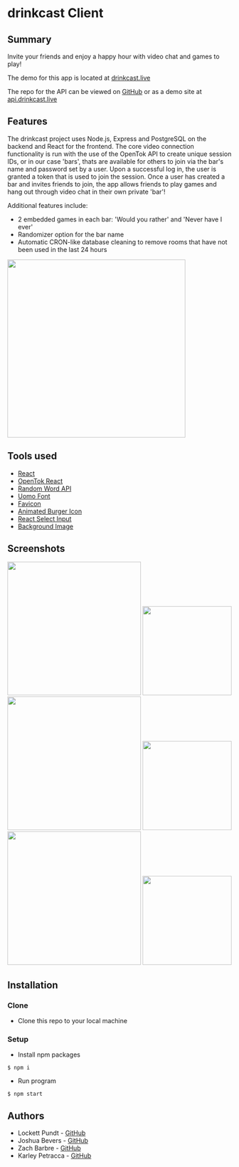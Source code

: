 # drinkcast Client

## Summary

Invite your friends and enjoy a happy hour with video chat and games to play!

The demo for this app is located at [drinkcast.live](https://www.drinkcast.live)

The repo for the API can be viewed on [GitHub](https://github.com/karleypetracca/drinkcast-api) or as a demo site at [api.drinkcast.live](https://api.drinkcast.live)


## Features

The drinkcast project uses Node.js, Express and PostgreSQL on the backend and
React for the frontend. The core video connection functionality is run with the
use of the OpenTok API to create unique session IDs, or in our case 'bars', thats
are available for others to join via the bar's name and password set by a user.
Upon a successful log in, the user is granted a token that is used to join the
session. Once a user has created a bar and invites friends to join, the app
allows friends to play games and hang out through video chat in their own
private 'bar'!

Additional features include:
- 2 embedded games in each bar: 'Would you rather' and 'Never have I ever'
- Randomizer option for the bar name
- Automatic CRON-like database cleaning to remove rooms that have not been used
  in the last 24 hours

<img src="./src/images/drinkcast-fade-30fps.gif" width="400px">

## Tools used

- [React](https://reactjs.org/)
- [OpenTok React](https://tokbox.com/developer/guides/basics/)
- [Random Word API](https://random-word-api.herokuapp.com/home)
- [Uomo Font](https://www.freefonts.io/uomo-font-family/)
- [Favicon](https://favicon.io/)
- [Animated Burger Icon](https://march08.github.io/animated-burgers/)
- [React Select Input](https://react-select.com/home)
- [Background Image](https://pixabay.com/photos/floor-wood-hardwood-floors-1256804/)


## Screenshots

<img src="https://i.postimg.cc/QxWMTQrF/Screen-Shot-2020-05-03-at-2-30-55-PM.png" width="300px">
<img src="https://i.postimg.cc/rytQ2M4D/Screen-Shot-2020-05-04-at-9-36-40-AM.png" width="200px">
<img src="https://i.postimg.cc/SxFx7nyD/Screen-Shot-2020-05-01-at-1-39-07-PM.png" width="300px">
<img src="https://i.postimg.cc/bY5Jr64X/Screen-Shot-2020-05-01-at-1-40-07-PM.png" width="200px">
<img src="https://i.postimg.cc/P5Wr6dJh/Screen-Shot-2020-05-01-at-1-40-35-PM.png" width="300px">
<img src="https://i.postimg.cc/br4N5J1Y/Screen-Shot-2020-05-01-at-1-41-29-PM.png" width="200px">


## Installation

### Clone

- Clone this repo to your local machine

### Setup

- Install npm packages

```
$ npm i
```

- Run program

```
$ npm start
```


## Authors

- Lockett Pundt - [GitHub](https://github.com/LockettPundt)
- Joshua Bevers - [GitHub](https://github.com/JoshuaBevers)
- Zach Barbre - [GitHub](https://github.com/ZachBarbre)
- Karley Petracca - [GitHub](https://github.com/karleypetracca)
